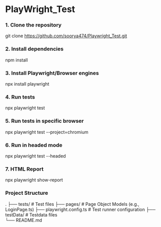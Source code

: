 # PlayWright_Test
### 1. Clone the repository
git clone https://github.com/soorya474/Playwright_Test.git

### 2. Install dependencies
npm install

### 3. Install Playwright/Browser engines
npx install playwright

### 4. Run tests
npx playwright test

### 5. Run tests in specific browser
npx playwright test --project=chromium

### 6. Run in headed mode
npx playwright test --headed

### 7. HTML Report
npx playwright show-report

### Project Structure

.
├── tests/                  # Test files 
├── pages/                  # Page Object Models (e.g., LoginPage.ts)
├── playwright.config.ts    # Test runner configuration
├── testData/               # Testdata files                 
└── README.md
